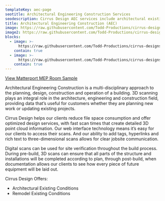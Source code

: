 ```yaml
---
templateKey: aec-page
seotitle: Architectural Engineering Construction Services
seodescription: Cirrus Design AEC services include architectural existing conditions, power cable detection, rebar detection, GPR, and concrete survey Washington & Idaho
title: Architectural Engineering Construction (AEC)
image: https://raw.githubusercontent.com/Todd-Productions/cirrus-designs/master/src/img/content/aec/aec-2.jpg
image2: https://raw.githubusercontent.com/Todd-Productions/cirrus-designs/master/src/img/content/aec-example.jpg
blocks:
  - image: >-
      https://raw.githubusercontent.com/Todd-Productions/cirrus-designs/master/src/img/content/wall-2.jpg
    contain: true
  - image: >-
      https://raw.githubusercontent.com/Todd-Productions/cirrus-designs/master/src/img/content/wall-as-built.jpg
    contain: true
---
```


<a href="https://my.matterport.com/show/?m=urwL1Q2NQCe" target="_blank">View Matterport MEP Room Sample</a>

Architectural Engineering Construction is a multi-disciplinary approach to the planning, design, construction and operation of a building. 3D scanning plays an integral role in the architecture, engineering and construction field, providing data that’s useful for customers whether they are planning new work or updating existing projects.

Cirrus Design helps our clients reduce file space consumption and offer optimized design services, with fast scan times that create detailed 3D point cloud information. Our web interface technology means it’s easy for our clients to access their scans. And our ability to add tags, hyperlinks and rich text to three-dimensional scans allows for clear jobsite communication.

Digital scans can be used for site verification throughout the build process. During pre-build, 3D scans can ensure that all parts of the structure and installations will be completed according to plan, through post-build, when documentation allows our clients to see how every piece of future equipment will be laid out.


Cirrus Design Offers:
- Architectural Existing Conditions
- Remodel Existing Conditions
